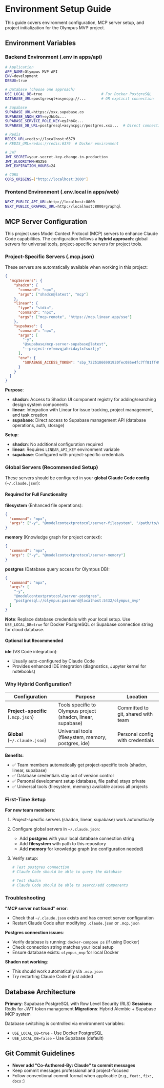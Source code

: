 # Environment Setup Guide

This guide covers environment configuration, MCP server setup, and project initialization for the Olympus MVP project.

## Environment Variables

### Backend Environment (.env in apps/api)

```bash
# Application
APP_NAME=Olympus MVP API
ENV=development
DEBUG=true

# Database (choose one approach)
USE_LOCAL_DB=true                           # For Docker PostgreSQL
DATABASE_URL=postgresql+asyncpg://...       # OR explicit connection

# Supabase
SUPABASE_URL=https://xxx.supabase.co
SUPABASE_ANON_KEY=eyJhbGc...
SUPABASE_SERVICE_ROLE_KEY=eyJhbGc...
SUPABASE_DB_URL=postgresql+asyncpg://postgres.xxx...  # Direct connection

# Redis
REDIS_URL=redis://localhost:6379
# REDIS_URL=redis://redis:6379  # Docker environment

# JWT
JWT_SECRET=your-secret-key-change-in-production
JWT_ALGORITHM=HS256
JWT_EXPIRATION_HOURS=24

# CORS
CORS_ORIGINS=["http://localhost:3000"]
```

### Frontend Environment (.env.local in apps/web)

```bash
NEXT_PUBLIC_API_URL=http://localhost:8000
NEXT_PUBLIC_GRAPHQL_URL=http://localhost:8000/graphql
```

## MCP Server Configuration

This project uses Model Context Protocol (MCP) servers to enhance Claude Code capabilities. The configuration follows a **hybrid approach**: global servers for universal tools, project-specific servers for project tools.

### Project-Specific Servers (.mcp.json)

These servers are automatically available when working in this project:

```json
{
  "mcpServers": {
    "shadcn": {
      "command": "npx",
      "args": ["shadcn@latest", "mcp"]
    },
    "linear": {
      "type": "stdio",
      "command": "npx",
      "args": ["mcp-remote", "https://mcp.linear.app/sse"]
    },
    "supabase": {
      "command": "npx",
      "args": [
        "-y",
        "@supabase/mcp-server-supabase@latest",
        "--project-ref=mvqjahridaytxfsuzljy"
      ],
      "env": {
        "SUPABASE_ACCESS_TOKEN": "sbp_72251866901920fec086e4fc7ff81ff4993b3f17"
      }
    }
  }
}
```

**Purpose**:

- **shadcn**: Access to Shadcn UI component registry for adding/searching design system components
- **linear**: Integration with Linear for issue tracking, project management, and task creation
- **supabase**: Direct access to Supabase management API (database operations, auth, storage)

**Setup**:

- **shadcn**: No additional configuration required
- **linear**: Requires `LINEAR_API_KEY` environment variable
- **supabase**: Configured with project-specific credentials

### Global Servers (Recommended Setup)

These servers should be configured in your **global Claude Code config** (`~/.claude.json`):

#### Required for Full Functionality

**filesystem** (Enhanced file operations):

```json
{
  "command": "npx",
  "args": ["-y", "@modelcontextprotocol/server-filesystem", "/path/to/athena"]
}
```

**memory** (Knowledge graph for project context):

```json
{
  "command": "npx",
  "args": ["-y", "@modelcontextprotocol/server-memory"]
}
```

**postgres** (Database query access for Olympus DB):

```json
{
  "command": "npx",
  "args": [
    "-y",
    "@modelcontextprotocol/server-postgres",
    "postgresql://olympus:password@localhost:5432/olympus_mvp"
  ]
}
```

**Note**: Replace database credentials with your local setup. Use `USE_LOCAL_DB=true` for Docker PostgreSQL or Supabase connection string for cloud database.

#### Optional but Recommended

**ide** (VS Code integration):

- Usually auto-configured by Claude Code
- Provides enhanced IDE integration (diagnostics, Jupyter kernel for notebooks)

### Why Hybrid Configuration?

| Configuration                      | Purpose                                                      | Location                           |
| ---------------------------------- | ------------------------------------------------------------ | ---------------------------------- |
| **Project-specific** (`.mcp.json`) | Tools specific to Olympus project (shadcn, linear, supabase) | Committed to git, shared with team |
| **Global** (`~/.claude.json`)      | Universal tools (filesystem, memory, postgres, ide)          | Personal config with credentials   |

**Benefits**:

- ✅ Team members automatically get project-specific tools (shadcn, linear, supabase)
- ✅ Database credentials stay out of version control
- ✅ Personal development setup (database, file paths) stays private
- ✅ Universal tools (filesystem, memory) available across all projects

### First-Time Setup

**For new team members**:

1. Project-specific servers (shadcn, linear, supabase) work automatically
2. Configure global servers in `~/.claude.json`:
   - Add **postgres** with your local database connection string
   - Add **filesystem** with path to this repository
   - Add **memory** for knowledge graph (no configuration needed)

3. Verify setup:

   ```bash
   # Test postgres connection
   # Claude Code should be able to query the database

   # Test shadcn
   # Claude Code should be able to search/add components
   ```

### Troubleshooting

**"MCP server not found" error**:

- Check that `~/.claude.json` exists and has correct server configuration
- Restart Claude Code after modifying `.claude.json` or `.mcp.json`

**Postgres connection issues**:

- Verify database is running: `docker-compose ps` (if using Docker)
- Check connection string matches your local setup
- Ensure database exists: `olympus_mvp` for local Docker

**Shadcn not working**:

- This should work automatically via `.mcp.json`
- Try restarting Claude Code if just added

## Database Architecture

**Primary**: Supabase PostgreSQL with Row Level Security (RLS)
**Sessions**: Redis for JWT token management
**Migrations**: Hybrid Alembic + Supabase MCP system

Database switching is controlled via environment variables:

- `USE_LOCAL_DB=true` - Use Docker PostgreSQL
- `USE_LOCAL_DB=false` - Use Supabase (default)

## Git Commit Guidelines

- **Never add "Co-Authored-By: Claude" to commit messages**
- Keep commit messages professional and project-focused
- Follow conventional commit format when applicable (e.g., `feat:`, `fix:`, `docs:`)
